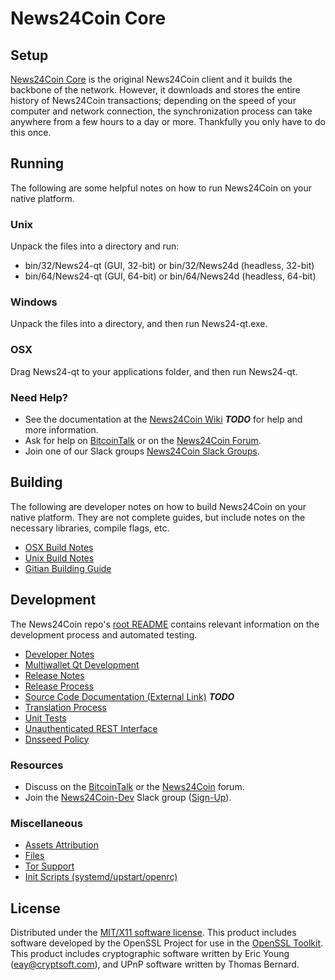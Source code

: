News24Coin Core
=====================

Setup
---------------------
[News24Coin Core](http://News24.com/wallet) is the original News24Coin client and it builds the backbone of the network. However, it downloads and stores the entire history of News24Coin transactions; depending on the speed of your computer and network connection, the synchronization process can take anywhere from a few hours to a day or more. Thankfully you only have to do this once.

Running
---------------------
The following are some helpful notes on how to run News24Coin on your native platform.

### Unix

Unpack the files into a directory and run:

- bin/32/News24-qt (GUI, 32-bit) or bin/32/News24d (headless, 32-bit)
- bin/64/News24-qt (GUI, 64-bit) or bin/64/News24d (headless, 64-bit)

### Windows

Unpack the files into a directory, and then run News24-qt.exe.

### OSX

Drag News24-qt to your applications folder, and then run News24-qt.

### Need Help?

* See the documentation at the [News24Coin Wiki](https://en.bitcoin.it/wiki/Main_Page) ***TODO***
for help and more information.
* Ask for help on [BitcoinTalk](https://bitcointalk.org/index.php?topic=1262920.0) or on the [News24Coin Forum](http://forum.News24.com/).
* Join one of our Slack groups [News24Coin Slack Groups](https://News24.com/slack-logins/).

Building
---------------------
The following are developer notes on how to build News24Coin on your native platform. They are not complete guides, but include notes on the necessary libraries, compile flags, etc.

- [OSX Build Notes](build-osx.md)
- [Unix Build Notes](build-unix.md)
- [Gitian Building Guide](gitian-building.md)

Development
---------------------
The News24Coin repo's [root README](https://github.com/News24Coin-Project/News24Coin/blob/master/README.md) contains relevant information on the development process and automated testing.

- [Developer Notes](developer-notes.md)
- [Multiwallet Qt Development](multiwallet-qt.md)
- [Release Notes](release-notes.md)
- [Release Process](release-process.md)
- [Source Code Documentation (External Link)](https://dev.visucore.com/bitcoin/doxygen/) ***TODO***
- [Translation Process](translation_process.md)
- [Unit Tests](unit-tests.md)
- [Unauthenticated REST Interface](REST-interface.md)
- [Dnsseed Policy](dnsseed-policy.md)

### Resources

* Discuss on the [BitcoinTalk](https://bitcointalk.org/index.php?topic=1262920.0) or the [News24Coin](http://forum.News24.com/) forum.
* Join the [News24Coin-Dev](https://News24-dev.slack.com/) Slack group ([Sign-Up](https://News24-dev.herokuapp.com/)).

### Miscellaneous
- [Assets Attribution](assets-attribution.md)
- [Files](files.md)
- [Tor Support](tor.md)
- [Init Scripts (systemd/upstart/openrc)](init.md)

License
---------------------
Distributed under the [MIT/X11 software license](http://www.opensource.org/licenses/mit-license.php).
This product includes software developed by the OpenSSL Project for use in the [OpenSSL Toolkit](https://www.openssl.org/). This product includes
cryptographic software written by Eric Young ([eay@cryptsoft.com](mailto:eay@cryptsoft.com)), and UPnP software written by Thomas Bernard.
